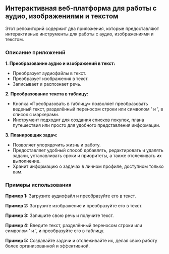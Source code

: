 ## Интерактивная веб-платформа для работы с аудио, изображениями и текстом

Этот репозиторий содержит два приложения, которые предоставляют интерактивные инструменты для работы с аудио, изображениями и текстом. 

### Описание приложений

**1. Преобразование аудио и изображений в текст:**

* Преобразует аудиофайлы в текст.
* Преобразует изображения в текст. 
* Записывает и распознает речь.

**2. Преобразование текста в таблицу:**

* Кнопка «Преобразовать в таблицу» позволяет преобразовать веденый текст, разделённый переносом строки или символом ' и ', в список с маркерами.
* Инструмент подходит для создания списков покупок, плана путешествия или просто для удобного представления информации. 
 
**3. Планировщик задач:**

 * Позволяет упорядочить жизнь и работу. 
 * Предоставляет удобный способ добавлять, редактировать и удалять задачи, устанавливать сроки и приоритеты, а также отслеживать их выполнение. 
* Хранит информацию о задачах в личном профиле, доступном только вам. 

### Примеры использования

**Пример 1:** Загрузите аудиофайл и преобразуйте его в текст.

**Пример 2:** Загрузите изображение и преобразуйте его в текст.

**Пример 3:** Запишите свою речь и получите текст.

**Пример 4:** Введите текст, разделённый переносом строки или символом ' и ', и преобразуйте его в таблицу.

**Пример 5:** Создавайте задачи и отслеживайте их, делая свою работу более организованной и эффективной.
